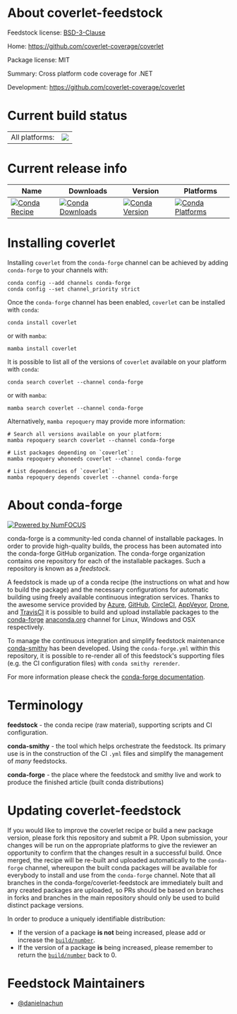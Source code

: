 About coverlet-feedstock
========================

Feedstock license: [BSD-3-Clause](https://github.com/conda-forge/coverlet-feedstock/blob/main/LICENSE.txt)

Home: https://github.com/coverlet-coverage/coverlet

Package license: MIT

Summary: Cross platform code coverage for .NET

Development: https://github.com/coverlet-coverage/coverlet

Current build status
====================


<table><tr><td>All platforms:</td>
    <td>
      <a href="https://dev.azure.com/conda-forge/feedstock-builds/_build/latest?definitionId=24108&branchName=main">
        <img src="https://dev.azure.com/conda-forge/feedstock-builds/_apis/build/status/coverlet-feedstock?branchName=main">
      </a>
    </td>
  </tr>
</table>

Current release info
====================

| Name | Downloads | Version | Platforms |
| --- | --- | --- | --- |
| [![Conda Recipe](https://img.shields.io/badge/recipe-coverlet-green.svg)](https://anaconda.org/conda-forge/coverlet) | [![Conda Downloads](https://img.shields.io/conda/dn/conda-forge/coverlet.svg)](https://anaconda.org/conda-forge/coverlet) | [![Conda Version](https://img.shields.io/conda/vn/conda-forge/coverlet.svg)](https://anaconda.org/conda-forge/coverlet) | [![Conda Platforms](https://img.shields.io/conda/pn/conda-forge/coverlet.svg)](https://anaconda.org/conda-forge/coverlet) |

Installing coverlet
===================

Installing `coverlet` from the `conda-forge` channel can be achieved by adding `conda-forge` to your channels with:

```
conda config --add channels conda-forge
conda config --set channel_priority strict
```

Once the `conda-forge` channel has been enabled, `coverlet` can be installed with `conda`:

```
conda install coverlet
```

or with `mamba`:

```
mamba install coverlet
```

It is possible to list all of the versions of `coverlet` available on your platform with `conda`:

```
conda search coverlet --channel conda-forge
```

or with `mamba`:

```
mamba search coverlet --channel conda-forge
```

Alternatively, `mamba repoquery` may provide more information:

```
# Search all versions available on your platform:
mamba repoquery search coverlet --channel conda-forge

# List packages depending on `coverlet`:
mamba repoquery whoneeds coverlet --channel conda-forge

# List dependencies of `coverlet`:
mamba repoquery depends coverlet --channel conda-forge
```


About conda-forge
=================

[![Powered by
NumFOCUS](https://img.shields.io/badge/powered%20by-NumFOCUS-orange.svg?style=flat&colorA=E1523D&colorB=007D8A)](https://numfocus.org)

conda-forge is a community-led conda channel of installable packages.
In order to provide high-quality builds, the process has been automated into the
conda-forge GitHub organization. The conda-forge organization contains one repository
for each of the installable packages. Such a repository is known as a *feedstock*.

A feedstock is made up of a conda recipe (the instructions on what and how to build
the package) and the necessary configurations for automatic building using freely
available continuous integration services. Thanks to the awesome service provided by
[Azure](https://azure.microsoft.com/en-us/services/devops/), [GitHub](https://github.com/),
[CircleCI](https://circleci.com/), [AppVeyor](https://www.appveyor.com/),
[Drone](https://cloud.drone.io/welcome), and [TravisCI](https://travis-ci.com/)
it is possible to build and upload installable packages to the
[conda-forge](https://anaconda.org/conda-forge) [anaconda.org](https://anaconda.org/)
channel for Linux, Windows and OSX respectively.

To manage the continuous integration and simplify feedstock maintenance
[conda-smithy](https://github.com/conda-forge/conda-smithy) has been developed.
Using the ``conda-forge.yml`` within this repository, it is possible to re-render all of
this feedstock's supporting files (e.g. the CI configuration files) with ``conda smithy rerender``.

For more information please check the [conda-forge documentation](https://conda-forge.org/docs/).

Terminology
===========

**feedstock** - the conda recipe (raw material), supporting scripts and CI configuration.

**conda-smithy** - the tool which helps orchestrate the feedstock.
                   Its primary use is in the construction of the CI ``.yml`` files
                   and simplify the management of *many* feedstocks.

**conda-forge** - the place where the feedstock and smithy live and work to
                  produce the finished article (built conda distributions)


Updating coverlet-feedstock
===========================

If you would like to improve the coverlet recipe or build a new
package version, please fork this repository and submit a PR. Upon submission,
your changes will be run on the appropriate platforms to give the reviewer an
opportunity to confirm that the changes result in a successful build. Once
merged, the recipe will be re-built and uploaded automatically to the
`conda-forge` channel, whereupon the built conda packages will be available for
everybody to install and use from the `conda-forge` channel.
Note that all branches in the conda-forge/coverlet-feedstock are
immediately built and any created packages are uploaded, so PRs should be based
on branches in forks and branches in the main repository should only be used to
build distinct package versions.

In order to produce a uniquely identifiable distribution:
 * If the version of a package **is not** being increased, please add or increase
   the [``build/number``](https://docs.conda.io/projects/conda-build/en/latest/resources/define-metadata.html#build-number-and-string).
 * If the version of a package **is** being increased, please remember to return
   the [``build/number``](https://docs.conda.io/projects/conda-build/en/latest/resources/define-metadata.html#build-number-and-string)
   back to 0.

Feedstock Maintainers
=====================

* [@danielnachun](https://github.com/danielnachun/)

